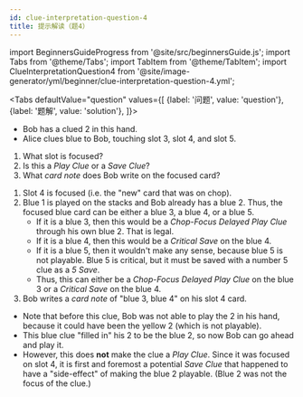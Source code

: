 ```yaml
---
id: clue-interpretation-question-4
title: 提示解读（题4）
---
```


import BeginnersGuideProgress from '@site/src/beginnersGuide.js';
import Tabs from '@theme/Tabs';
import TabItem from '@theme/TabItem';
import ClueInterpretationQuestion4 from '@site/image-generator/yml/beginner/clue-interpretation-question-4.yml';

<BeginnersGuideProgress id="clue-interpretation-question-4" />

<!-- lint disable no-undefined-references -->

<Tabs
  defaultValue="question"
  values={[
    {label: '问题', value: 'question'},
    {label: '题解', value: 'solution'},
  ]}>
<TabItem value="question">

- Bob has a clued 2 in this hand.
- Alice clues blue to Bob, touching slot 3, slot 4, and slot 5.

1. What slot is focused?
1. Is this a *Play Clue* or a *Save Clue*?
1. What *card note* does Bob write on the focused card?

</TabItem>
<TabItem value="solution">

1. Slot 4 is focused (i.e. the "new" card that was on chop).
1. Blue 1 is played on the stacks and Bob already has a blue 2. Thus, the focused blue card can be either a blue 3, a blue 4, or a blue 5.
    - If it is a blue 3, then this would be a *Chop-Focus Delayed Play Clue* through his own blue 2. That is legal.
    - If it is a blue 4, then this would be a *Critical Save* on the blue 4.
    - If it is a blue 5, then it wouldn't make any sense, because blue 5 is not playable. Blue 5 is critical, but it must be saved with a number 5 clue as a *5 Save*.
    - Thus, this can either be a *Chop-Focus Delayed Play Clue* on the blue 3 or a *Critical Save* on the blue 4.
1. Bob writes a *card note* of "blue 3, blue 4" on his slot 4 card.

- Note that before this clue, Bob was not able to play the 2 in his hand, because it could have been the yellow 2 (which is not playable).
- This blue clue "filled in" his 2 to be the blue 2, so now Bob can go ahead and play it.
- However, this does **not** make the clue a *Play Clue*. Since it was focused on slot 4, it is first and foremost a potential *Save Clue* that happened to have a "side-effect" of making the blue 2 playable. (Blue 2 was not the focus of the clue.)

</TabItem>
</Tabs>

<ClueInterpretationQuestion4 />
